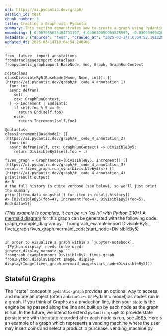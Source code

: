 ```yaml
---
url: https://ai.pydantic.dev/graph/
session_id: test
chunk_number: 3
title: Creating a Graph with Pydantic
summary: This section demonstrates how to create a graph using Pydantic's BaseNode for defining nodes. It includes two nodes: 'DivisibleBy5', which checks if a number is divisible by 5, and 'Increment', which increments the number. The graph is then executed synchronously to show the output when starting with the number 4, ultimately producing the result 5.
embedding: [-0.007565035484731197, 0.040630050003528595, -0.030559994280338287, -0.04617732763290405, 0.052624162286520004, -0.0067279464565217495, -0.002526884200051427, 0.014980144798755646, -0.0003644694807007909, 0.015117577277123928, 0.04560260847210884, -0.029510509222745895, -0.013830709271132946, -0.05592254176735878, 0.0104511184617877, -0.007914863526821136, -0.010626032017171383, 0.025375040248036385, 0.022901255637407303, 0.03255901485681534, 0.02701173722743988, 0.009982598014175892, 0.06326893717050552, -0.005503547843545675, -0.006306278519332409, 0.006840391084551811, -0.006337513215839863, 0.030285129323601723, 0.0015835973899811506, -0.005431707948446274, 0.020839767530560493, -0.00873945839703083, -0.010269957594573498, -0.004579001571983099, -0.02286377362906933, 0.006515550892800093, 0.002971978159621358, 0.01731649786233902, 0.022763822227716446, 0.013368436135351658, 0.01179420854896307, -0.06966578960418701, -0.011831690557301044, 0.03163446858525276, -0.035857394337654114, -0.0036357147619128227, -0.023788319900631905, 0.05647227168083191, 0.01834099367260933, 0.04257909208536148, -0.048975951969623566, -0.020065147429704666, -0.029135694727301598, -0.019652850925922394, -0.05972067639231682, -0.015142564661800861, -0.04025523364543915, 0.021352015435695648, 0.015442417934536934, -0.020065147429704666, 0.035557541996240616, -0.012718754820525646, 0.014018116518855095, 0.07061532884836197, -0.0487760491669178, 0.058021511882543564, -0.0622694231569767, 0.03860604390501976, -0.03298380598425865, -0.01060104463249445, 0.04875106364488602, 0.01171299908310175, -0.03670697659254074, -0.024725358933210373, -0.007133997045457363, -0.03615724667906761, 0.015592344105243683, 0.026661908254027367, 0.0007679822738282382, -0.009270448237657547, 0.0309847854077816, 0.029935302212834358, -0.01787872053682804, 0.023563429713249207, 0.05027531459927559, -0.06306903064250946, -0.02986033819615841, -0.01897818222641945, -0.06681719422340393, -0.04780152812600136, 0.013355942443013191, -0.015829727053642273, -0.01882825419306755, 0.04647717997431755, 0.06007050350308418, 0.03870599344372749, 0.032059259712696075, -0.023563429713249207, -0.043878454715013504, -0.023963233456015587, 0.013355942443013191, -0.0189032182097435, -0.06401856243610382, -0.022701352834701538, 0.042529117316007614, 0.022626390680670738, 0.0065780202858150005, 0.07106510549783707, -0.06052028387784958, -0.01764133758842945, -0.06876623630523682, -0.028311097994446754, -0.013081076554954052, 0.009970104321837425, -0.04215430095791817, -0.03215920925140381, -0.052624162286520004, -0.017016643658280373, 0.02407567761838436, -0.010526081547141075, -0.029885325580835342, 0.008983089588582516, -0.01850341446697712, -0.0032577754464000463, 0.0052786581218242645, 0.009439115412533283, -0.024675384163856506, -0.031184688210487366, 0.006409353110939264, -0.002684619277715683, -0.03065994568169117, -0.03185935690999031, -0.014580341055989265, -0.05347374454140663, -0.006290661171078682, 0.012031592428684235, -0.045252781361341476, 0.008820668794214725, -0.023313552141189575, 0.031109724193811417, 0.010657266713678837, -0.04392842948436737, 0.015929678454995155, 0.0037512830458581448, 0.024050690233707428, 0.031334612518548965, -0.021264558658003807, 0.07721208781003952, -0.02653696946799755, 0.017353978008031845, 0.0805104672908783, 0.04257909208536148, -0.00885190349072218, -0.006634242366999388, -0.0014102450804784894, -0.0166043471544981, 0.02440051920711994, 0.02278880961239338, -0.009426621720194817, -0.04637722671031952, -0.03938066214323044, 0.038256216794252396, -0.042229264974594116, 0.0018569007515907288, -0.03418321534991264, 0.03818125277757645, -0.04852617159485817, -0.010376155376434326, -0.03565749153494835, -0.02636205591261387, -0.006840391084551811, -0.03405827656388283, -0.005750301294028759, 0.016941681504249573, 0.006740440148860216, 0.008121012710034847, -0.06891616433858871, 0.000869104522280395, 0.0027361565735191107, -0.013668288476765156, -0.004188568331301212, -0.024050690233707428, -0.0668671652674675, -0.012106555514037609, -0.02241399511694908, 0.0018600241746753454, 0.010038821026682854, 0.026961760595440865, -0.005322386510670185, 0.02686181105673313, -0.0197902824729681, 0.032209184020757675, 0.02127705328166485, 0.03203427046537399, -0.005831511691212654, -0.007471331395208836, 0.09045558422803879, 0.02502521313726902, 0.024512963369488716, 0.04385346546769142, -0.006459328345954418, 0.05052519217133522, -0.015692295506596565, 0.002411315916106105, 0.035782430320978165, -0.03823122754693031, -0.015592344105243683, -0.04950069263577461, -0.018153585493564606, -0.02446298860013485, -0.0012540717143565416, -0.010700996033847332, -0.0025877917651087046, 0.004201062023639679, -0.002286377362906933, -0.006112623494118452, -0.047926466912031174, 0.005078756250441074, 0.032459061592817307, 0.04502788931131363, -0.011825443245470524, 0.03453304246068001, 0.013830709271132946, 0.005341127514839172, 0.01716657169163227, 0.011644282378256321, 0.00498192897066474, -0.005500424187630415, -0.017678819596767426, 0.045802511274814606, 0.0016679309774190187, -0.04130471870303154, 0.0010869662510231137, -0.014130561612546444, -0.021339522674679756, -0.016566865146160126, -0.03293382748961449, -0.0355825275182724, -0.008420865051448345, -0.012087814509868622, -0.044678062200546265, 0.011350676417350769, 0.012456383556127548, 0.0020864754915237427, 0.05892106890678406, 0.04025523364543915, -0.014467895962297916, 0.0060845124535262585, 0.005116237793117762, 0.05992057919502258, 0.04028022289276123, -0.0028517248574644327, -0.022101648151874542, -0.00901432428508997, -0.0379563644528389, -0.05227433145046234, 0.004694569855928421, -0.001753826392814517, 0.004738298244774342, 0.054923031479120255, -0.002804872812703252, -0.005437954794615507, -0.06396859139204025, 0.012400161474943161, 0.014280487783253193, -0.00010151265450986102, 0.02723662555217743, -0.02207666076719761, -0.0008472402696497738, -0.06571773439645767, 0.009507831186056137, 0.02247646450996399, 0.012231494300067425, -0.026786847040057182, 0.00909553375095129, -0.02683682180941105, 0.013493374921381474, 0.08001071214675903, 0.00785864144563675, 0.0015617331955581903, -0.01529249083250761, 0.01700415089726448, 0.0352826751768589, 0.05172460153698921, -0.003260898869484663, 0.03353353589773178, -0.01589219644665718, -0.007877382449805737, 0.015117577277123928, -0.014630315825343132, 0.03838115558028221, 0.030285129323601723, 0.03455803170800209, -0.029735399410128593, 0.05872116610407829, -0.05102494731545448, 0.01354334969073534, 0.024675384163856506, 0.014018116518855095, -0.01008879579603672, 0.0006863817106932402, -0.004113605245947838, -0.034907858818769455, 0.016416938975453377, 0.00030200014589354396, 0.018853243440389633, -0.009395387023687363, 0.007933604530990124, 0.031159700825810432, 0.004004283808171749, -0.0330587662756443, 0.01405559852719307, 0.009170496836304665, 0.01520503405481577, 0.0009807684691622853, 0.04830128327012062, 0.08945607393980026, -0.0394306406378746, -0.007839900441467762, -0.028336087241768837, -0.015267503447830677, -0.028311097994446754, 0.05512293428182602, 0.006453081499785185, -0.007571282330900431, -0.022626390680670738, -0.015504886396229267, -0.00017325476801488549, 0.01124447863548994, -0.015117577277123928, -0.001072910730727017, -0.02803623303771019, 0.014780242927372456, 0.03803132474422455, -0.008170987479388714, -0.01100709568709135, 0.004344741813838482, 0.04130471870303154, 0.02781134471297264, 0.062069524079561234, -0.02373834326863289, -0.04572754725813866, -0.014068092219531536, -0.037931375205516815, -0.0154549116268754, 0.009514078497886658, 0.003114095889031887, 0.04562759771943092, -0.03548257797956467, 0.0006926286732777953, 0.014280487783253193, -0.017366472631692886, 0.04207933694124222, 0.04247914254665375, 0.04542769491672516, 0.014280487783253193, 0.0017819375498220325, 0.0020802286453545094, -0.037131767719984055, 0.006415599957108498, -0.05227433145046234, -0.0022941860370337963, -0.029835350811481476, 0.02430056780576706, -0.004413458053022623, -0.010369908064603806, -0.02026505023241043, 0.009920128621160984, 0.04622730240225792, 0.029210656881332397, 0.024350542575120926, 0.04495292901992798, 0.04330373555421829, -0.014567847363650799, -0.0309098232537508, -0.02843603678047657, 0.0143054760992527, -0.018928205594420433, 0.02701173722743988, 0.03041006810963154, -0.017853733152151108, 0.018378475680947304, 0.010494846850633621, -0.0019334256649017334, -0.01139440480619669, 0.016479408368468285, -0.009482843801379204, 0.013006113469600677, -0.0189032182097435, 0.02501271851360798, 0.024325555190443993, -0.038880910724401474, -0.004950694274157286, 0.029210656881332397, -0.019078131765127182, -0.005531658884137869, 0.01016375981271267, -0.010551068931818008, 0.05507295951247215, 0.02733657695353031, -0.0006051716045476496, -0.02127705328166485, -0.03678194060921669, 0.015217527747154236, 0.018728304654359818, 0.014080585911870003, 0.04600241035223007, 0.018865736201405525, -0.017216546460986137, -0.0014211771776899695, 0.01804114133119583, -0.02581232599914074, 0.0012915533734485507, -0.032284148037433624, -0.008433358743786812, -0.05502298101782799, -0.031884342432022095, -0.03065994568169117, -0.010694748722016811, 0.026112178340554237, -0.030834859237074852, -0.04612734913825989, 0.0016476284945383668, -0.03026014193892479, 0.002024006098508835, 0.026811834424734116, 0.012256481684744358, -0.04322877526283264, 0.009726474061608315, -0.053973499685525894, 0.034907858818769455, 0.037706486880779266, 0.032059259712696075, -0.00033713915036059916, 0.07731203734874725, -0.016104592010378838, 0.03790638595819473, 0.007059033960103989, 0.007065280806273222, -0.053223866969347, -0.010301192291080952, -0.03155950456857681, 0.03978046774864197, 0.008970594964921474, -0.07376378029584885, -0.007471331395208836, -0.05030030012130737, -0.03313373029232025, 0.007821159437298775, -0.048401232808828354, -0.010332426987588406, 0.0309098232537508, -0.05697202682495117, 0.020914729684591293, -0.03233412280678749, 0.002993842586874962, 0.07261434197425842, -0.0062188212759792805, 0.020677346736192703, -0.022039178758859634, -0.009220472536981106, 0.0027096071280539036, -0.02971041202545166, 0.054223377257585526, -0.029610460624098778, -0.0050287810154259205, 0.038805946707725525, 0.0019459194736555219, 0.010838428512215614, 0.0028673422057181597, 0.012169024907052517, -0.02398822084069252, 0.005284904967993498, 0.012250235304236412, 0.02518763206899166, -0.009988845326006413, 0.0027908170595765114, 0.05712195113301277, 0.028710901737213135, 0.017216546460986137, -0.037706486880779266, -0.023875776678323746, 0.006343760062009096, 0.0032640222925692797, 0.021976709365844727, 0.034433092921972275, -0.0005938490503467619, -0.05807148665189743, -0.024525457993149757, -0.02415064163506031, -0.01859087124466896, -0.006815403699874878, 0.03540761396288872, -0.013405917212367058, 0.024875285103917122, 0.010413636453449726, -0.05407344922423363, -0.039280712604522705, 0.02542501501739025, -0.02255142666399479, 0.030934810638427734, -0.01203783880919218, -0.000952657253947109, -0.0037294188514351845, -0.010988354682922363, -0.07551292330026627, 0.03990540653467178, -0.008770693093538284, 0.025762349367141724, 0.02686181105673313, -0.006884119939059019, -0.027436528354883194, 0.028785865753889084, -0.0016897952882573009, -0.01810361072421074, 0.012443889863789082, 0.005419214256107807, 0.024013208225369453, -0.02016509883105755, 0.014717773534357548, -0.0015476775588467717, -0.026786847040057182, 0.00861452054232359, -0.012468877248466015, -0.0220891535282135, -0.0168292373418808, 0.03955557942390442, -0.05407344922423363, 0.00715273804962635, -0.01425550039857626, 0.012256481684744358, 0.00044821741175837815, 0.0013477756874635816, 0.02923564426600933, -0.07426353543996811, -0.017678819596767426, 0.007621258031576872, 0.00949533749371767, -0.031484540551900864, -0.007590023335069418, 0.01636696420609951, 0.026037216186523438, -0.01627950742840767, -0.00692784832790494, -0.022501451894640923, -0.005175583530217409, 0.041754499077796936, -0.043728530406951904, -0.015904691070318222, 0.02240150049328804, 0.014230513013899326, 0.009232966229319572, -0.004732051398605108, -0.07156486064195633, -0.01589219644665718, 0.021314533427357674, -0.0036919373087584972, 0.012187765911221504, -0.010151265189051628, 0.003826246364042163, 0.00011078544775955379, -0.025000223889946938, 0.03828120231628418, 0.04287894442677498, -0.018166080117225647, 0.07666235417127609, 0.03458302095532417, -0.026561956852674484, -0.0484761968255043, 0.008826916106045246, -0.02836107462644577, -0.0042416672222316265, 0.031409576535224915, -0.01706662029027939, 0.022763822227716446, -0.03955557942390442, -0.0116005539894104, -0.01410557422786951, 0.00480389129370451, -0.016017135232686996, -0.024125654250383377, -0.04217929020524025, -0.003492035437375307, -0.02676185965538025, -0.01604212261736393, 0.02533755823969841, -0.0030016510281711817, 0.02548748441040516, 0.013993129134178162, -0.03190933167934418, 0.0024409890174865723, -0.005697202403098345, -0.008945607580244541, 0.03463299572467804, -0.028735890984535217, -0.015067601576447487, 0.01786622777581215, 0.003595109796151519, -0.058171436190605164, 0.014430414885282516, 0.01865334063768387, -0.019677838310599327, -0.018853243440389633, 0.02103966847062111, -0.005437954794615507, 0.00834590196609497, 0.024662889540195465, 0.024587927386164665, -0.01857837848365307, 0.02136451005935669, -0.04800143092870712, 0.01859087124466896, -0.014630315825343132, -0.033633485436439514, -0.047076884657144547, -0.013718264177441597, -0.036731965839862823, 0.043653566390275955, 0.06326893717050552, -0.03280888870358467, 0.024200616404414177, 0.024750346317887306, -0.008514569140970707, -0.02303868718445301, -0.019003169611096382, 0.04442818462848663, 0.007615010719746351, -0.01529249083250761, -0.003082861192524433, -0.013468386605381966, -0.056122444570064545, -0.00034162914380431175, 0.030210167169570923, 0.01881576143205166, -0.04342867434024811, -0.02686181105673313, -0.010432377457618713, -0.01700415089726448, 0.005700326059013605, -0.03190933167934418, -0.008764446713030338, 0.030360093340277672, -0.02542501501739025, 0.01891571283340454, 0.021314533427357674, 0.009126768447458744, 0.02400071546435356, 0.027061711996793747, 0.033558521419763565, -0.018328500911593437, -0.02628709189593792, 0.0017350855050608516, 0.01875329203903675, -0.024288075044751167, -0.01144438050687313, -0.0014016554923728108, -0.010476105846464634, -0.0398804172873497, -0.015442417934536934, 0.00462897727265954, -0.0315844900906086, 0.022526439279317856, -0.02024006098508835, -0.03280888870358467, -0.02295123040676117, 0.02693677321076393, 0.010213734582066536, 0.028061222285032272, 0.0395805649459362, -6.564159411936998e-05, -0.031409576535224915, 0.033308643847703934, 0.05372362211346626, 0.014180537313222885, -0.003935567568987608, -0.013630807399749756, -0.0004856990126427263, -0.038156263530254364, -0.003935567568987608, 0.047451701015233994, -0.0077649373561143875, -0.005587881430983543, -0.04767658933997154, 0.058821119368076324, 0.05067511647939682, -0.031659454107284546, -0.0076337517239153385, 0.03653206303715706, 0.010513587854802608, 0.00013274731463752687, -0.002283253939822316, 0.02741154097020626, -0.0055722640827298164, 0.011238232254981995, -0.018715810030698776, 0.010850922204554081, 0.015692295506596565, 0.05522288382053375, -0.03230913728475571, -0.03278390318155289, -0.006796662695705891, -0.024363037198781967, -0.011481862515211105, 0.009401633404195309, 0.02248895727097988, 0.0057065729051828384, 0.00498192897066474, 0.0351327508687973, 0.010095043107867241, -0.01203783880919218, 0.008214716799557209, 0.010326179675757885, -0.028261123225092888, 0.03823122754693031, -0.0072214542888104916, -0.02025255560874939, 0.020115124061703682, 0.016729285940527916, 0.002579983090981841, -0.03985543176531792, -0.01505510788410902, 0.004350988660007715, -0.015829727053642273, -0.012450137175619602, -0.007002811413258314, -0.027061711996793747, -0.013218509964644909, 0.020602384582161903, -0.00881442241370678, -0.00810851901769638, -0.026961760595440865, -0.004316630307585001, -0.004582125227898359, -0.01969033107161522, -0.02413814701139927, 0.0042416672222316265, -0.0289108045399189, 0.014630315825343132, -0.05022533982992172, -0.023288564756512642, -0.019977690652012825, 0.004291642922908068, 0.002936058444902301, -0.013805720955133438, -0.005069385748356581, 0.0023254207335412502, -0.019128108397126198, 0.026162153109908104, -0.020952211692929268, 0.03868100792169571, -0.04812636971473694, 0.009045558050274849, -0.014605328440666199, -0.002773638116195798, 0.034832894802093506, 0.025837313383817673, -0.010663514025509357, -0.0005591004737652838, -0.017778770998120308, 0.0209771990776062, -0.04167953506112099, -0.014755254611372948, -0.02501271851360798, 0.008152247406542301, -0.0010385526111349463, -0.019965196028351784, 0.00732765207067132, 0.008377136662602425, 0.00040917409933172166, 0.019128108397126198, -0.02811119705438614, -0.009507831186056137, -0.0026924279518425465, 0.017491411417722702, 0.04472803696990013, -0.0021489448845386505, 0.05577261373400688, -0.03778144717216492, 0.01080094650387764, -0.006237562280148268, 0.005447325296700001, -0.004297889769077301, 0.01986524648964405, 0.018241044133901596, 0.029135694727301598, 0.0029001384973526, 0.01076346542686224, -0.03105974942445755, -0.04442818462848663, -0.033958327025175095, -0.05122484639286995, -0.03323368355631828, -0.021864265203475952, -0.012019098736345768, 0.02493775449693203, 0.0009753023623488843, 0.010176253505051136, -0.10204989463090897, -0.004397840704768896, 0.05837133899331093, -0.02843603678047657, 0.025862300768494606, -0.02375083789229393, 0.007821159437298775, -0.002670563757419586, 0.0012540717143565416, -0.02628709189593792, -0.018166080117225647, -0.02176431380212307, -0.033008791506290436, 0.008964348584413528, 0.02763642929494381, 0.009220472536981106, 0.0033046274911612272, 0.004960064310580492, 0.026337068527936935, -0.03183436766266823, -0.013243497349321842, -0.02526259608566761, -0.031809382140636444, 0.03295881673693657, 0.014517871662974358, 0.0157172828912735, 0.006328142713755369, 0.014218018390238285, 0.010732230730354786, 0.022426487877964973, 0.02271384745836258, -0.04672705754637718, -0.0038543574046343565, 0.025562448427081108, -0.013318460434675217, 0.014355450868606567, 0.03425817936658859, 0.05482308194041252, 0.02016509883105755, 0.035157736390829086, -0.014230513013899326, -0.028136184439063072, -0.010494846850633621, -0.043328724801540375, 0.011575566604733467, -0.0033889610785990953, -0.03915577381849289, 0.012219000607728958, -0.035707466304302216, -0.013768239878118038, 0.0028345456812530756, -0.016641829162836075, -0.010613538324832916, -0.010257462970912457, 0.06771674752235413, 0.04800143092870712, -0.03758154809474945, -0.02215162292122841, -0.010332426987588406, 0.03248405084013939, 0.023413503542542458, 0.024350542575120926, 0.0332086943089962, -0.01564231887459755, -0.007977332919836044, -0.029810363426804543, 0.04450314864516258, -0.019990185275673866, -0.005156842991709709, -0.03783142566680908, 0.007333898916840553, 0.008602025918662548, 0.010900897905230522, -0.006734193302690983, -0.011494356207549572, 0.014567847363650799, 0.00045446434523910284, -0.012806211598217487, 0.01675427332520485, -0.019415466114878654, -0.0023347910027951, 0.010382401756942272, 0.01275623682886362, 0.02883584052324295, 0.009526572190225124, 0.0027189773973077536, 0.01020124088972807, 0.018091116100549698, -0.007677480112761259, 0.00833965465426445, -0.015304985456168652, -0.009039311669766903, -0.014405426569283009, -0.007590023335069418, -0.0315844900906086, -0.01929052732884884, 0.017903709784150124, 0.00014416749763768166, 0.021939227357506752, 0.006852885242551565, 0.017266521230340004, 0.03338360786437988, -0.004700816702097654, 0.01445540226995945, -0.03965552896261215, 0.009945116937160492, -0.00135089922696352, -0.01627950742840767, -0.030684933066368103, -0.004572754725813866, 0.016891706734895706, -0.013268484733998775, -0.0006926286732777953, -0.01231270469725132, -0.04020525887608528, 0.006715452764183283, 0.03913078457117081, -0.004794520791620016, -0.005734684411436319, -0.006050154101103544, 0.014505377970635891, -0.005431707948446274, -0.014417920261621475, 0.04112980514764786, -0.0030344475526362658, 0.008370889350771904, -0.013730757869780064, -0.004444692749530077, 0.005906474776566029, 0.004041765350848436, 0.01560483779758215, 0.016004640609025955, -0.036806926131248474, 0.07866137474775314, 0.028086209669709206, -0.01986524648964405, 0.034033287316560745, -0.009426621720194817, -0.003432689467445016, -0.007971085608005524, 0.008208469487726688, -0.0419543981552124, -0.0020037037320435047, -0.008589532226324081, -0.025225114077329636, -0.0011338182957842946, 0.0014953594654798508, -0.024975236505270004, -0.026911785826086998, 0.029260631650686264, -0.0006945808418095112, 0.02876087836921215, 0.02763642929494381, -0.004291642922908068, -0.017029138281941414, 0.04757663980126381, 0.00402927165850997, -0.025912277400493622, -0.00442595174536109, 0.018940700218081474, -0.03433314338326454, 0.027536479756236076, 0.00422917352989316, -0.04695194587111473, -0.015080095268785954, -0.0041073583997786045, -0.016142074018716812, -0.003954308573156595, -0.023076169192790985, 0.009282941929996014, -0.03893088549375534, 0.004276025574654341, 0.03470795601606369, 0.024438001215457916, 0.05267413705587387, 0.04035518318414688, 0.06331890821456909, -0.006125117652118206, -0.033158719539642334, 0.016404444351792336, -0.0212020892649889, -0.011281960643827915, 0.03748159483075142, 0.008683236315846443, 0.03835616633296013, -0.010975860990583897, 0.03668198734521866, 0.03978046774864197, -0.003748159622773528, 0.014317969791591167, 0.011481862515211105, 0.026012226939201355, 0.016954176127910614, 0.04375351592898369, 0.03303378075361252, 0.009270448237657547, -0.004691446200013161, 0.013618312776088715, 0.010700996033847332, 0.007415108848363161, -0.006453081499785185, 0.00024538731668144464, -0.02256392128765583, -0.023613406345248222, -0.0055285352282226086, 0.050550177693367004, -0.013843202963471413, -0.0033733437303453684, -0.024525457993149757, 0.014530365355312824, 0.017841240391135216, -0.029810363426804543, 0.02471286617219448, 0.002256704494357109, -0.02375083789229393, 0.021164607256650925, 0.0019287404138594866, 0.010919637978076935, 0.018465932458639145, -0.011769221164286137, -0.0235009603202343, -0.03985543176531792, -0.021327028051018715, 0.0037981350906193256, -0.03303378075361252, 0.02478782832622528, 0.01374325156211853, 0.02373834326863289, 0.00012728125147987157, 0.002272321842610836, -0.000937039905693382, 0.03011021576821804, -0.02938557043671608, 0.011163268238306046, 0.005331757012754679, -0.02763642929494381, -0.00034475259599275887, -0.003376467153429985, 0.02701173722743988, -0.009732721373438835, -0.011525590904057026, -0.025862300768494606, -0.012662532739341259, -0.040405161678791046, -0.006646736524999142, -0.0029220026917755604, -0.009351658634841442, 0.01946544274687767, 0.003131275065243244, -0.0001775495329638943, -0.028386062011122704, 0.009332917630672455, 0.002369149122387171, -0.0075025660917162895, -0.0034732946660369635, -0.00539734959602356, 0.005238052923232317, 0.006540538277477026, 0.005509794689714909, 0.018865736201405525, 0.01794118992984295, 0.01770380698144436, 0.015442417934536934, -0.02398822084069252, -0.00949533749371767, -0.007933604530990124, -0.0005981437861919403, 0.016104592010378838, 0.050475217401981354, 0.041104815900325775, -0.025562448427081108, 0.04315381124615669, -3.2674386602593586e-05, 0.028061222285032272, -0.001742894179187715, 0.005834634881466627, -0.05457320436835289, -0.005506671033799648, -0.024825310334563255, -0.029435547068715096, 0.0006196176400408149, -0.002904823748394847, 0.008071037009358406, 0.028560975566506386, 0.007427603006362915, -0.01961536891758442, -0.017378967255353928, -0.0381062887609005, -0.0016304494347423315, 0.009245459921658039, 0.032758913934230804, -0.007852394133806229, 0.01746642403304577, -0.014180537313222885, 0.004307260271161795, -0.00639685895293951, 0.0003615412279032171, -0.008183482103049755, 0.0177912637591362, -0.04352862760424614, -0.0017803758382797241, 0.00540047325193882, -0.005887734238058329, 0.02621212974190712, 0.009526572190225124, 0.006715452764183283, 0.0014977020910009742, -0.04260408133268356, 0.009720227681100368, 0.050250325351953506, 0.016804248094558716, -0.026412030681967735, -0.009888894855976105, 0.010344920679926872, 0.02286377362906933, 0.04870108515024185, -0.010463612154126167, -0.00825844518840313, -0.03105974942445755, 0.004657088313251734, -0.002628396963700652, 0.019652850925922394, 0.0023472849279642105, 0.018453439697623253, 0.013043595477938652, -0.006915354635566473, 0.016304494813084602, -0.006150105036795139, 0.03323368355631828, -0.015192540362477303, -0.014555352739989758, 0.02413814701139927, 0.01020124088972807, 0.03858105465769768, -0.0059533268213272095, 0.022838786244392395, -0.024100666865706444, -0.015867209061980247, -0.00692784832790494, -0.012481371872127056, -0.0005395787884481251, -0.010219981893897057, -0.01140689942985773, -0.016404444351792336, 0.0028345456812530756, -0.038006339222192764, -0.00498192897066474, -0.004906965419650078, -0.009045558050274849, 0.019352996721863747, 0.05237428471446037, -0.0009151756530627608, -0.008770693093538284, 0.020290037617087364, 0.006796662695705891, -0.002228593220934272, 0.015242516063153744, 0.008745705708861351, -0.002277006860822439, -0.04107983037829399, -0.0042073093354702, 0.008558297529816628, 0.0013883807696402073, -0.010120030492544174, 0.006034536752849817, -0.010613538324832916, 0.007165231741964817, 0.0030375709757208824, 0.03011021576821804, 0.015067601576447487, 0.046277277171611786, 0.02836107462644577, 0.009476596489548683, 0.00213645095936954, 0.02390076406300068, -0.0154923927038908, 0.0024487976916134357, 0.008139753714203835, 0.0012962385080754757, 0.0154549116268754, 0.010719736106693745, -0.03145955130457878, 0.01922805793583393, -0.00034807127667590976, -0.02271384745836258, 0.012562581337988377, -0.02002766542136669, 0.0022645131684839725, -0.012387667782604694, 0.03638213500380516, -0.005144348833709955, 0.0011494356440380216, -0.020190086215734482, 0.016816742718219757, 0.01159430667757988, 0.013518362306058407, 0.040230248123407364, 0.012968632392585278, 0.02081478014588356, -0.01685422472655773, 0.027061711996793747, 0.0027299094945192337, 0.03113471157848835, -0.011413145810365677, 0.010769711807370186, -0.02016509883105755, 0.0018959440058097243, 0.055472761392593384, 0.0033952079247683287, 0.05982062593102455, -0.009945116937160492, 0.007939851842820644, 0.022051671519875526, -0.007639998570084572, -0.01961536891758442, -0.022139130160212517, -0.02296372503042221, -0.051099907606840134, -0.004525902681052685, 0.03710677847266197, -0.019590381532907486, 0.003062558826059103, -0.0025768596678972244, 0.02748650312423706, 0.019015662372112274, 0.03203427046537399, 0.01564231887459755, -0.011744233779609203, 0.023151133209466934, 0.035632502287626266, -0.013430905528366566, -0.004797644447535276, -0.03225915879011154, 0.02495024912059307, -0.025462497025728226, -0.004294766113162041, 0.019915221258997917, 0.01731649786233902, 0.0019303022418171167, 0.022851279005408287, 0.03715675696730614, 0.02106465771794319, -0.018291018903255463, 0.01882825419306755, -0.005697202403098345, -0.004138593096286058, -0.021489448845386505, -0.017341485247015953, -0.03026014193892479, 0.012650039047002792, 0.01922805793583393, 0.0007488510455004871, -0.008152247406542301, 0.01722904108464718, 0.018316006287932396, 0.02517513930797577, -0.013380929827690125, -0.00925795454531908, -0.0012095622951164842, 0.017691312357783318, -0.011281960643827915, 0.026237117126584053, -0.010188747197389603, -0.020839767530560493, 0.02422560565173626, -0.0061844633892178535, -0.02996028959751129, 0.001947481301613152, -0.048176344484090805, -0.009788943454623222, 0.0036294679157435894, -0.011119539849460125, -0.033083755522966385, -0.017741288989782333, 0.03230913728475571, 0.008071037009358406, 0.01827852427959442, -0.0200901348143816, -0.005275534465909004, -0.02676185965538025, -0.008164741098880768, 0.018178574740886688, 0.0033952079247683287, 0.0006141515914350748, 0.0008808175334706903, 0.01025121659040451, -0.0037387891206890345, -0.003935567568987608, -0.047951456159353256, 0.015279997140169144, -0.013255991041660309, 0.013056089170277119, 0.00910178106278181, -0.003189059207215905, 0.02636205591261387, 0.01595466583967209, 0.023688368499279022, -0.0008722279453650117, -0.02200169675052166, 0.034832894802093506, 0.013118558563292027, -0.023688368499279022, 0.004007407464087009, 0.014392932876944542, 0.004385346546769142, -0.06276918202638626, 0.02121458388864994, -0.023788319900631905, 0.0033983313478529453, -0.03448306769132614, -0.002617464866489172, -0.005131855141371489, -0.009701486676931381, -0.0704154223203659, -0.007277676369994879, 0.031734418123960495, -0.01414305530488491, 0.002673687180504203, 0.005416090600192547, -0.021551918238401413, 0.020514925941824913, 0.00814600009471178, 0.02382580190896988, 0.011488108895719051, 0.010176253505051136, -0.030759897083044052, 0.016729285940527916, -0.016104592010378838, -0.002548748627305031, 0.012443889863789082, -0.005890857428312302, -0.018803266808390617, 0.021901745349168777, 0.02136451005935669, -0.015279997140169144, 0.0076337517239153385, 0.0018850119085982442, -0.013468386605381966, -0.007590023335069418, -0.014805230312049389, 0.03313373029232025, 0.0068778726272284985, -0.027761368080973625, -0.005172460339963436, -0.011025835759937763, 0.03715675696730614, 0.0010854045394808054, 0.02192673273384571, 0.010076302103698254, 0.043403688818216324, -0.045802511274814606, -0.009888894855976105, -0.009938869625329971, 0.01905314438045025, -0.004566507879644632, 0.019265539944171906, -0.037931375205516815, -0.000625083688646555, 0.012831199914216995, 0.00042205839417874813, -0.020777298137545586, -0.017891215160489082, -0.01659185253083706, -0.008189728483557701, 0.010569809935986996, 0.004944447427988052, 0.005072509404271841, 0.0005212284158915281, 0.04050511121749878, 0.006765427999198437, 0.007515059784054756, -0.023625899106264114, 0.03500781208276749, -0.0209022369235754, -0.025474991649389267, -0.017828745767474174, 0.03215920925140381, -0.01365579478442669, -0.023863282054662704, 0.006640489213168621, 0.03473294526338577, -0.039605554193258286, -0.02978537417948246, 0.008958101272583008, 0.011962875723838806, -0.017678819596767426, 0.00615635234862566, -0.020277542993426323, 0.05482308194041252, -0.02486279234290123, -0.017353978008031845, 0.02621212974190712, 0.0024425506126135588, -0.0009713980252854526, -0.00615635234862566, -0.011762973852455616, 0.0212020892649889, -0.007839900441467762, -0.01740395464003086, -0.003926197066903114, 0.012206505984067917, 0.011281960643827915, -0.008214716799557209, -0.02581232599914074, -0.0061532286927104, -0.009289189241826534, 0.027686405926942825, 0.012968632392585278, 0.005253670271486044, -0.005640980321913958, -0.017441436648368835, 0.011488108895719051, -0.0166043471544981, -0.013093571178615093, 0.04545268043875694, -0.005194324534386396, -0.017591362819075584, 0.009076792746782303, -0.04125474393367767, -0.0007527553825639188, -0.004788273945450783, 0.012868680991232395, -0.011881666257977486, -0.005566016770899296, 0.00712775019928813, 0.004953817464411259, -0.001800678321160376, 0.007340145763009787, 0.016429433599114418, -0.019178083166480064, 0.026561956852674484, -0.04510285332798958, -0.015467405319213867, 0.00830842088907957, 0.018316006287932396, 0.013555844314396381, 0.012918656691908836, 0.03373343497514725, -0.004197938833385706, 0.008383383974432945, 0.022226586937904358, 0.003932443913072348, 0.030609970912337303, -0.01709160767495632, 0.040954891592264175, -0.019652850925922394, 0.01612957939505577, -0.0352826751768589, -0.009045558050274849, -0.016329482197761536, -0.029335595667362213, -0.006168846040964127, 0.033083755522966385, 0.004338494502007961, 0.015979653224349022, 0.04045513644814491, 0.029085718095302582, -0.011013342067599297, 0.002370710950344801, -0.026636920869350433, 0.01611708663403988, 0.004285395611077547, -0.022339031100273132, -0.020464951172471046, 0.020839767530560493, 0.02168934978544712, -0.0011057070223614573, -0.003323368262499571, 0.010394896380603313, 0.021027175709605217, 0.027911294251680374, 0.01755388081073761, -0.00845834705978632, -0.018803266808390617, -0.004510285332798958, -0.005131855141371489, -0.03598233312368393, 0.0046508414670825005, -0.001969345612451434, 0.01627950742840767, 0.0037918880116194487, 0.031659454107284546, 0.03503279760479927, -0.004016777500510216, 0.014068092219531536, -0.02113961987197399, 0.01028869766741991, 0.003392084501683712, 0.01827852427959442, 0.0016944805392995477, -0.02081478014588356, 0.011525590904057026, -0.0008979965932667255, -0.0054098437540233135, -0.005981437861919403, 0.03430815413594246, 0.015567355789244175, -0.004244790878146887, 0.0030922316946089268, 0.033483557403087616, -0.014505377970635891, 0.0032546520233154297, -0.01724153384566307, -0.011937888339161873, 0.003726295428350568, -0.0062188212759792805, 0.01859087124466896, -0.00619695708155632, -0.014080585911870003, 0.0007101981318555772, -0.021976709365844727, 0.0054285842925310135, 0.02310115657746792, -0.03428316488862038, -0.0404801219701767, -0.019278034567832947, 0.012856187298893929, 0.00014348424156196415, -0.006902860477566719, -0.0332086943089962, 0.014917675405740738, -0.004282272420823574, 0.0012532909167930484, -0.014880193397402763, 0.009514078497886658, -0.032284148037433624, -0.01068850141018629, -0.013193521648645401, 0.021089645102620125, -0.01044487114995718, 0.021089645102620125, -0.022976217791438103, 0.012918656691908836, -0.01955289952456951, -0.017041632905602455, -0.0026502611581236124, -0.008270938880741596, 0.014555352739989758, -0.025862300768494606]
metadata : {"source": "test", "crawled_at": "2025-03-14T10:04:52.191229", "url_path": "/graph/", "chunk_size": 2391}
updated_dt: 2025-03-14T10:04:54.240566
---
```

```
from__future__import annotations
fromdataclassesimport dataclass
frompydantic_graphimport BaseNode, End, Graph, GraphRunContext

@dataclass
classDivisibleBy5(BaseNode[None, None, int]): [](https://ai.pydantic.dev/graph/#__code_4_annotation_1)
  foo: int
  async defrun(
    self,
    ctx: GraphRunContext,
  ) -> Increment | End[int]:
    if self.foo % 5 == 0:
      return End(self.foo)
    else:
      return Increment(self.foo)

@dataclass
classIncrement(BaseNode): [](https://ai.pydantic.dev/graph/#__code_4_annotation_2)
  foo: int
  async defrun(self, ctx: GraphRunContext) -> DivisibleBy5:
    return DivisibleBy5(self.foo + 1)

fives_graph = Graph(nodes=[DivisibleBy5, Increment]) [](https://ai.pydantic.dev/graph/#__code_4_annotation_3)
result = fives_graph.run_sync(DivisibleBy5(4)) [](https://ai.pydantic.dev/graph/#__code_4_annotation_4)
print(result.output)
#> 5
# the full history is quite verbose (see below), so we'll just print the summary
print([item.data_snapshot() for item in result.history])
#> [DivisibleBy5(foo=4), Increment(foo=4), DivisibleBy5(foo=5), End(data=5)]

```

_(This example is complete, it can be run "as is" with Python 3.10+)_
A [mermaid diagram](https://ai.pydantic.dev/graph/#mermaid-diagrams) for this graph can be generated with the following code:
graph_example_diagram.py```
fromgraph_exampleimport DivisibleBy5, fives_graph
fives_graph.mermaid_code(start_node=DivisibleBy5)

```

In order to visualize a graph within a `jupyter-notebook`, `IPython.display` needs to be used:
jupyter_display_mermaid.py```
fromgraph_exampleimport DivisibleBy5, fives_graph
fromIPython.displayimport Image, display
display(Image(fives_graph.mermaid_image(start_node=DivisibleBy5)))

```

## Stateful Graphs
The "state" concept in `pydantic-graph` provides an optional way to access and mutate an object (often a `dataclass` or Pydantic model) as nodes run in a graph. If you think of Graphs as a production line, then your state is the engine being passed along the line and built up by each node as the graph is run.
In the future, we intend to extend `pydantic-graph` to provide state persistence with the state recorded after each node is run, see [#695](https://github.com/pydantic/pydantic-ai/issues/695).
Here's an example of a graph which represents a vending machine where the user may insert coins and select a product to purchase.
vending_machine.py